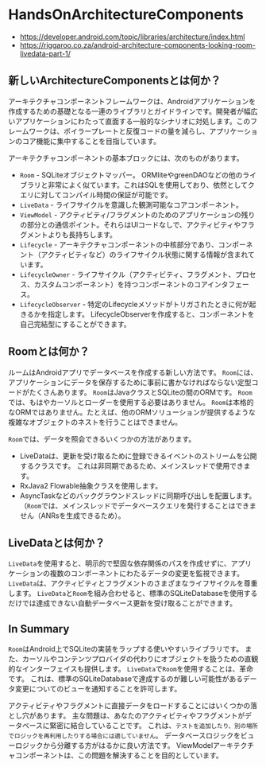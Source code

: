 # HandsOnArchitectureComponents
- https://developer.android.com/topic/libraries/architecture/index.html
- https://riggaroo.co.za/android-architecture-components-looking-room-livedata-part-1/

## 新しいArchitectureComponentsとは何か？

アーキテクチャコンポーネントフレームワークは、Androidアプリケーションを作成するための基礎となる一連のライブラリとガイドラインです。開発者が幅広いアプリケーションにわたって直面する一般的なシナリオに対処します。このフレームワークは、ボイラープレートと反復コードの量を減らし、アプリケーションのコア機能に集中することを目指しています。

アーキテクチャコンポーネントの基本ブロックには、次のものがあります。

- `Room` - SQLiteオブジェクトマッパー。 ORMliteやgreenDAOなどの他のライブラリと非常によく似ています。これはSQLを使用しており、依然としてクエリに対してコンパイル時間の保証が可能です。
- `LiveData` - ライフサイクルを意識した観測可能なコアコンポーネント。
- `ViewModel` - アクティビティ/フラグメントのためのアプリケーションの残りの部分との通信ポイント。それらはUIコードなしで、アクティビティやフラグメントよりも長持ちします。
- `Lifecycle` - アーキテクチャコンポーネントの中核部分であり、コンポーネント（アクティビティなど）のライフサイクル状態に関する情報が含まれています。
- `LifecycleOwner` - ライフサイクル（アクティビティ、フラグメント、プロセス、カスタムコンポーネント）を持つコンポーネントのコアインタフェース。
- `LifecycleObserver` - 特定のLifecycleメソッドがトリガされたときに何が起きるかを指定します。 LifecycleObserverを作成すると、コンポーネントを自己完結型にすることができます。

## Roomとは何か？

ルームはAndroidアプリでデータベースを作成する新しい方法です。 `Room`には、アプリケーションにデータを保存するために事前に書かなければならない定型コードがたくさんあります。 `Room`はJavaクラスとSQLiteの間のORMです。 `Room`では、もはやカーソルとローダーを使用する必要はありません。 `Room`は本格的なORMではありません。たとえば、他のORMソリューションが提供するような複雑なオブジェクトのネストを行うことはできません。

`Room`では、データを照会できるいくつかの方法があります。

- LiveDataは、更新を受け取るために登録できるイベントのストリームを公開するクラスです。 これは非同期であるため、メインスレッドで使用できます。
- RxJava2 Flowable抽象クラスを使用します。
- AsyncTaskなどのバックグラウンドスレッドに同期呼び出しを配置します。 （`Room`では、メインスレッドでデータベースクエリを発行することはできません（ANRsを生成できるため）。

## LiveDataとは何か？

`LiveData`を使用すると、明示的で堅固な依存関係のパスを作成せずに、アプリケーションの複数のコンポーネントにわたるデータの変更を監視できます。 `LiveData`は、アクティビティとフラグメントのさまざまなライフサイクルを尊重します。 `LiveData`と`Room`を組み合わせると、標準のSQLiteDatabaseを使用するだけでは達成できない自動データベース更新を受け取ることができます。

## In Summary

`Room`はAndroid上でSQLiteの実装をラップする使いやすいライブラリです。 また、カーソルやコンテンツプロバイダの代わりにオブジェクトを扱うための直観的なインターフェイスも提供します。 `LiveData`で`Room`を使用することは、革命です。 これは、標準のSQLiteDatabaseで達成するのが難しい可能性があるデータ変更についてのビューを通知することを許可します。

アクティビティやフラグメントに直接データをロードすることにはいくつかの落とし穴があります。 主な問題は、あなたのアクティビティやフラグメントがデータベースに緊密に結合していることです。 これは、`テストを追加したり、別の場所でロジックを再利用したりする場合には適していません`。 データベースロジックをビューロジックから分離する方がはるかに良い方法です。 ViewModelアーキテクチャコンポーネントは、この問題を解決することを目的としています。 
